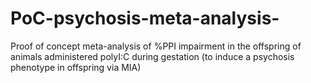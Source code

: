 # PoC-psychosis-meta-analysis-
Proof of concept meta-analysis of %PPI impairment in the offspring of animals administered polyI:C during gestation (to induce a psychosis phenotype in offspring via MIA)
